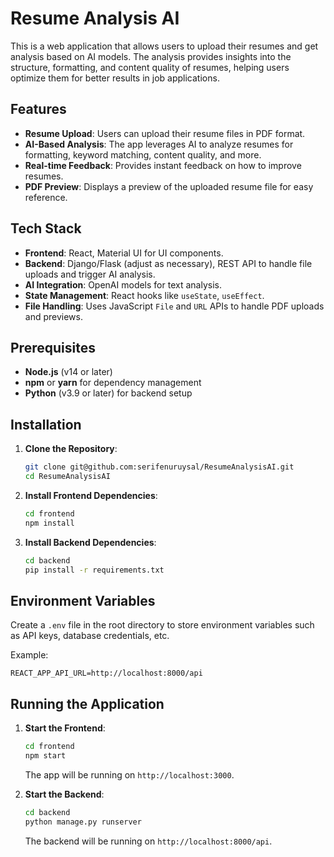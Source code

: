
# Resume Analysis AI

This is a web application that allows users to upload their resumes and get analysis based on AI models. The analysis provides insights into the structure, formatting, and content quality of resumes, helping users optimize them for better results in job applications.

## Features

- **Resume Upload**: Users can upload their resume files in PDF format.
- **AI-Based Analysis**: The app leverages AI to analyze resumes for formatting, keyword matching, content quality, and more.
- **Real-time Feedback**: Provides instant feedback on how to improve resumes.
- **PDF Preview**: Displays a preview of the uploaded resume file for easy reference.

## Tech Stack

- **Frontend**: React, Material UI for UI components.
- **Backend**: Django/Flask (adjust as necessary), REST API to handle file uploads and trigger AI analysis.
- **AI Integration**: OpenAI models for text analysis.
- **State Management**: React hooks like `useState`, `useEffect`.
- **File Handling**: Uses JavaScript `File` and `URL` APIs to handle PDF uploads and previews.

## Prerequisites

- **Node.js** (v14 or later)
- **npm** or **yarn** for dependency management
- **Python** (v3.9 or later) for backend setup

## Installation

1. **Clone the Repository**:

   ```bash
   git clone git@github.com:serifenuruysal/ResumeAnalysisAI.git
   cd ResumeAnalysisAI
   ```

2. **Install Frontend Dependencies**:

   ```bash
   cd frontend
   npm install
   ```

3. **Install Backend Dependencies**:

   ```bash
   cd backend
   pip install -r requirements.txt
   ```

## Environment Variables

Create a `.env` file in the root directory to store environment variables such as API keys, database credentials, etc.

Example:

```
REACT_APP_API_URL=http://localhost:8000/api
```

## Running the Application

1. **Start the Frontend**:

   ```bash
   cd frontend
   npm start
   ```

   The app will be running on `http://localhost:3000`.

2. **Start the Backend**:

   ```bash
   cd backend
   python manage.py runserver
   ```

   The backend will be running on `http://localhost:8000/api`.
